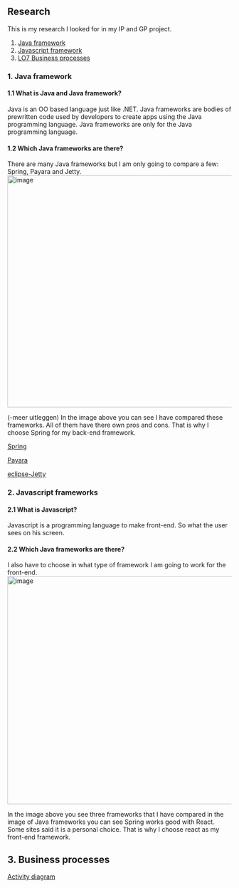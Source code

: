 ## Research

This is my research I looked for in my IP and GP project.

1. [Java framework](#1-Java-framework)
2. [Javascript framework](#2-Javascript-frameworks)
3. [LO7 Business processes](#3-Business-processes)


### 1. Java framework 
 
#### 1.1 What is Java and Java framework?
Java is an OO based language just like .NET. 
Java frameworks are bodies of prewritten code used by developers to create apps using the Java programming language. Java frameworks are only for the Java programming language.

#### 1.2 Which Java frameworks are there?
There are many Java frameworks but I am only going to compare a few: Spring, Payara and Jetty.
<img width="521" alt="image" src="https://user-images.githubusercontent.com/99472273/157016495-e2e073b9-9cd0-420d-b9c0-41c56cddec1e.png">

(-meer uitleggen)
In the image above you can see I have compared these frameworks. All of them have there own pros and cons. That is why I choose Spring for my back-end framework.

[Spring](https://spring.io/)

[Payara](https://www.payara.fish/)

[eclipse-Jetty](https://www.eclipse.org/jetty/)

### 2. Javascript frameworks

#### 2.1 What is Javascript?
Javascript is a programming language to make front-end. So what the user sees on his screen. 

#### 2.2 Which Java frameworks are there?
I also have to choose in what type of framework I am going to work for the front-end. 
<img width="512" alt="image" src="https://user-images.githubusercontent.com/99472273/157016579-d72df7be-de27-4197-a316-99646c9794f4.png">

In the image above you see three frameworks that I have compared in the image of Java frameworks you can see Spring works good with React. Some sites said it is a personal choice. That is why I choose react as my front-end framework.

## 3. Business processes


[Activity diagram](https://www.smartdraw.com/activity-diagram/)
